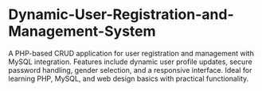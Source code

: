 # Dynamic-User-Registration-and-Management-System
A PHP-based CRUD application for user registration and management with MySQL integration. Features include dynamic user profile updates, secure password handling, gender selection, and a responsive interface. Ideal for learning PHP, MySQL, and web design basics with practical functionality.
